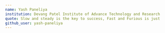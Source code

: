 ```yaml
---
name: Yash Paneliya
institution: Devang Patel Institute of Advance Technology and Research
quote: Slow and steady is the key to success, Fast and Furious is just a movie.
github_user: yash-paneliya
---
```

